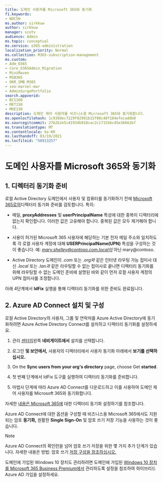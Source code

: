 ```yaml
---
title: 도메인 사용자를 Microsoft 365와 동기화
f1.keywords:
- NOCSH
ms.author: sirkkuw
author: sirkkuw
manager: scotv
audience: Admin
ms.topic: conceptual
ms.service: o365-administration
localization_priority: Normal
ms.collection: M365-subscription-management
ms.custom:
- Adm_O365
- Core_O365Admin_Migration
- MiniMaven
- MSB365
- OKR_SMB_M365
- seo-marvel-mar
- AdminSurgePortfolio
search.appverid:
- BCS160
- MET150
- MOE150
description: 도메인 제어 사용자를 비즈니스용 Microsoft 365와 동기화합니다.
ms.openlocfilehash: 1c939dec7229f02991b15f08c48f184efecaddb0
ms.sourcegitcommit: 27b2b2e5c41934b918cac2c171556c45e36661bf
ms.translationtype: MT
ms.contentlocale: ko-KR
ms.lasthandoff: 03/19/2021
ms.locfileid: "50913257"
---
```

# <a name="synchronize-domain-users-to-microsoft-365"></a>도메인 사용자를 Microsoft 365와 동기화

## <a name="1-prepare-for-directory-synchronization"></a>1. 디렉터리 동기화 준비 

로컬 Active Directory 도메인에서 사용자 및 컴퓨터를 동기화하기 전에 [Microsoft 365로의](../enterprise/prepare-for-directory-synchronization.md)디렉터리 동기화 준비를 검토합니다. 특히:

   - 메일, **proxyAddresses** 및 **userPrincipalName** 특성에 대한 중복이 디렉터리에 없는지 확인합니다.  이러한 값은 고유해야 합니다. 중복된 값은 모두 제거해야 합니다.
   
   - 사용이 허가된 Microsoft 365 사용자에 해당하는 기본 전자 메일 주소와 일치하도록 각 로컬 사용자 계정에 대해 **USERPrincipalName(UPN)** 특성을 구성하는 것이 좋습니다. 예:  *mary.shelley@contoso.com.local이* 아닌 mary@contoso.
   
   - Active Directory 도메인이 *.com* 또는 *.org와* 같은 인터넷 라우팅 가능 접미사 대신 *.local* 또는 *.lan과* 같은 라우팅할 수 없는 접미사로 끝나면 디렉터리 동기화를 위해 라우팅할 수 없는 도메인 준비에 설명된 바와 같이 먼저 로컬 사용자 계정의 UPN 접미사를 조정합니다. [](../enterprise/prepare-a-non-routable-domain-for-directory-synchronization.md) 

아래 4단계에서 **IdFix** 실행을 통해 디렉터리 동기화를 위한 준비도 완료됩니다.

## <a name="2-install-and-configure-azure-ad-connect"></a>2. Azure AD Connect 설치 및 구성

로컬 Active Directory의 사용자, 그룹 및 연락처를 Azure Active Directory에 동기화하려면 Azure Active Directory Connect를 설치하고 디렉터리 동기화를 설정하세요. 

 1. 관리 [센터의](https://go.microsoft.com/fwlink/p/?linkid=2024339)왼쪽 **네비게이트에서** 설치를 선택합니다.

 2. 로그인 **및 보안에서,**  사용자의 디렉터리에서 사용자 동기화 아래에서 **보기를 선택하십시오.**

 3. On the **Sync users from your org's directory** page, choose Get **started**.

 4. 첫 번째 단계에서 IdFix 도구를 실행하여 디렉터리 동기화를 준비합니다.

 5. 마법사 단계에 따라 Azure AD Connect를 다운로드하고 이를 사용하여 도메인 제어 사용자를 Microsoft 365와 동기화합니다.


자세한 [내용은 Microsoft 365에](../enterprise/set-up-directory-synchronization.md) 대한 디렉터리 동기화 설정하기를 참조합니다.

Azure AD Connect에 대한 옵션을 구성할 때 비즈니스용 Microsoft 365에서도  지원되는 암호 **동기화,** 원활한 **Single Sign-On** 및 암호 쓰기 저장 기능을 사용하는 것이 좋습니다.

> [!NOTE]
> Azure AD Connect의 확인란을 넘어 암호 쓰기 저장을 위한 몇 가지 추가 단계가 있습니다. 자세한 내용은 방법: 암호 쓰기 [저장 구성을 참조하십시오.](/azure/active-directory/authentication/howto-sspr-writeback) 

도메인에 가입된 Windows 10 장치도 관리하려면 도메인에 가입된 [Windows 10 장치를 Microsoft 365 Business Premium에서](manage-windows-devices.md) 관리하도록 설정을 참조하여 하이브리드 Azure AD 가입을 설정하세요.